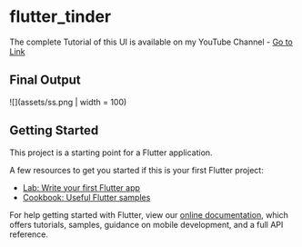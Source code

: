 # flutter_tinder

The complete Tutorial of this UI is available on my YouTube Channel - [Go to Link](https://www.youtube.com/channel/UCBlphb6_k7X1P28OCYXMsWg)

## Final Output
![](assets/ss.png | width = 100)

## Getting Started

This project is a starting point for a Flutter application.

A few resources to get you started if this is your first Flutter project:

- [Lab: Write your first Flutter app](https://flutter.dev/docs/get-started/codelab)
- [Cookbook: Useful Flutter samples](https://flutter.dev/docs/cookbook)

For help getting started with Flutter, view our
[online documentation](https://flutter.dev/docs), which offers tutorials,
samples, guidance on mobile development, and a full API reference.
